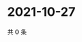 # 2021-10-27

共 0 条

<!-- BEGIN WEIBO -->
<!-- 最后更新时间 Wed Oct 27 2021 16:16:39 GMT+0800 (China Standard Time) -->

<!-- END WEIBO -->
